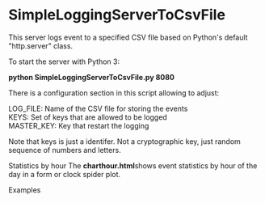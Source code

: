 # SimpleLoggingServerToCsvFile

This server logs event to a specified CSV file based on Python's default "http.server" class.

To start the server with Python 3:

<b>python SimpleLoggingServerToCsvFile.py 8080 </b>

There is a configuration section in this script allowing to adjust:

LOG_FILE:   Name of the CSV file for storing the events <br>
KEYS:       Set of keys that are allowed to be logged <br>
MASTER_KEY: Key that restart the logging <br>

Note that keys is just a identifer. Not a cryptographic key, just random sequence of numbers and letters. 


Statistics by hour
The <b>charthour.html</b>shows event statistics by hour of the day in a form or clock spider plot.

Examples